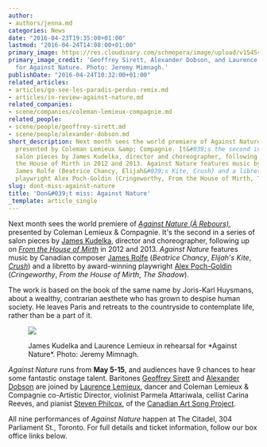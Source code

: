 ```yaml
---
author:
- authors/jenna.md
categories: News
date: "2016-04-23T19:35:00+01:00"
lastmod: "2016-04-24T14:08:00+01:00"
primary_image: https://res.cloudinary.com/schmopera/image/upload/v1545409169/media/webhook-uploads/1461436589199/2016-04-23---Geoffrey-Sirett-Alex-Dobson-Laurence-Lemieux-rehearse-for-Against-Nature.jpg.jpg
primary_image_credit: 'Geoffrey Sirett, Alexander Dobson, and Laurence Lemieux rehearse
  for Against Nature. Photo: Jeremy Mimnagh.'
publishDate: "2016-04-24T10:32:00+01:00"
related_articles:
- articles/go-see-les-paradis-perdus-remix.md
- articles/in-review-against-nature.md
related_companies:
- scene/companies/coleman-lemieux-compagnie.md
related_people:
- scene/people/geoffrey-sirett.md
- scene/people/alexander-dobson.md
short_description: Next month sees the world premiere of Against Nature (À Rebours),
  presented by Coleman Lemieux &amp; Compagnie. It&#039;s the second in a series of
  salon pieces by James Kudelka, director and choreographer, following up on From
  the House of Mirth in 2012 and 2013. Against Nature features music by Canadian composer
  James Rolfe (Beatrice Chancy, Elijah&#039;s Kite, Crush) and a libretto by award-winning
  playwright Alex Poch-Goldin (Cringeworthy, From the House of Mirth, The Shadow).
slug: dont-miss-against-nature
title: 'Don&#039;t miss: Against Nature'
_template: article_single
---
```


Next month sees the world premiere of [*Against Nature (À Rebours)*](http://colemanlemieux.com/portfolio/againstnature/), presented by Coleman Lemieux & Compagnie. It's the second in a series of salon pieces by [James Kudelka](http://colemanlemieux.com/company/james_kudelka/), director and choreographer, following up on [*From the House of Mirth*](https://www.youtube.com/watch?v=0TXW20BvDEc&feature=youtu.be) in 2012 and 2013. *Against Nature* features music by Canadian composer [James Rolfe](/scene/people/james-rolfe/) (*Beatrice Chancy*, *Elijah's Kite*, [*Crush*](/james-rolfe-anna-chatterton-on-creating-crush/)) and a libretto by award-winning playwright [Alex Poch-Goldin](https://www.playwrightsguild.ca/playwright/alex-poch-goldin) (*Cringeworthy*, *From the House of Mirth*, *The Shadow*). 

The work is based on the book of the same name by Joris-Karl Huysmans, about a wealthy, contrarian aesthete who has grown to despise human society. He leaves Paris and retreats to the countryside to contemplate life, rather than be a part of it.

<figure data-type="image">

![](https://res.cloudinary.com/schmopera/image/upload/v1545409169/media/webhook-uploads/1461438053441/2016-04-23---James-Kudelka-Laurence-Lemieux-in-rehearsal-for-Against-Nature.jpg.jpg)

<figcaption>James Kudelka and Laurence Lemieux in rehearsal for *Against Nature*. Photo: Jeremy Mimnagh.</figcaption>
</figure>

*Against Nature* runs from **May 5-15**, and audiences have 9 chances to hear some fantastic onstage talent. Baritones [Geoffrey Sirett](/scene/people/geoffrey-sirett/) and [Alexander Dobson](/scene/people/alexander-dobson/) are joined by [Laurence Lemieux](http://colemanlemieux.com/company/laurencelemieux/), dancer and Coleman Lemieux & Compagnie co-Artistic Director, violinist Parmela Attariwala, cellist Carina Reeves, and pianist [Steven Philcox](/scene/people/steven-philcox/), of the [Canadian Art Song Project](/album-review-cloud-light/).

All nine performances of *Against Nature* happen at The Citadel, 304 Parliament St., Toronto. For full details and ticket information, follow our box office links below.
